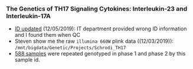 ### The Genetics of TH17 Signaling Cytokines: Interleukin-23 and Interleukin-17A

* [ID updated](SCH101411_Crosswalk.csv) (12/05/2019): IT department provided wrong ID information and I found them when QC 
* Steven show me the raw `illumina 660W` plink data ((12/03/2019)): `/mnt/bigdata/Genetic/Projects/Schrodi_TH17`
* [588 samples](overlapSample.txt) were repeated genotyped in phase 1 and phase 2 by this sample id. 
